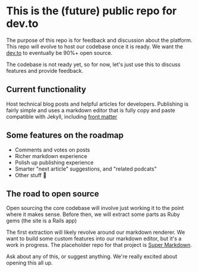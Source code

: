 # This is the (future) public repo for dev.to

The purpose of this repo is for feedback and discussion about the platform. This repo will evolve to host our codebase once it is ready. We want the [dev.to](https://dev.to) to eventually be 90%+ open source.

The codebase is not ready yet, so for now, let's just use this to discuss features and provide feedback.

## Current functionality
Host technical blog posts and helpful articles for developers. Publishing is fairly simple and uses a markdown editor that is fully copy and paste compatible with Jekyll, including [front matter](https://jekyllrb.com/docs/frontmatter/)

## Some features on the roadmap

- Comments and votes on posts
- Richer markdown experience
- Polish up publishing experience
- Smarter "next article" suggestions, and "related podcats"
- Other stuff 🤔

## The road to open source

Open sourcing the core codebase will involve just working it to the point where it makes sense. Before then, we will extract some parts as Ruby gems (the site is a Rails app)

The first extraction will likely revolve around our markdown renderer. We want to build some custom features into our markdown editor, but it's a work in progress. The placeholder repo for that project is [Super Markdown](https://github.com/thepracticaldev/super-markdown).

Ask about any of this, or suggest anything. We're really excited about opening this all up.
